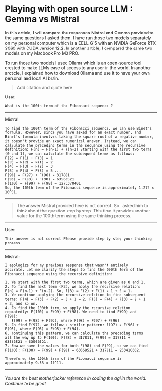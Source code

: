 #  Playing with open source LLM : Gemma vs Mistral
 
 In this article, I will compare the responses Mistral and Gemma provided to the same questions I asked them.
 I have run those two models separately on my personal computer which is a DELL G15 with an NVIDIA GeForce RTX 3060 with CUDA version 12.2.
 In another article, I compared the same two models on my Macbook Pro M3 PRO.
 
 To run those two models I used Ollama which is an open-source tool created to make LLMs ease of access to any user in the world. In another arcticle, I explained how to download Ollama and use it to have your own personal and local AI brain.
 
>  Add citation and quote here

User:

    What is the 100th term of the Fibonnaci sequence ?

------------

Mistral

    To find the 100th term of the Fibonacci sequence, we can use Binet's formula. However, since you have asked for an exact number, and Binet's formula involves taking the square root of a negative number, it doesn't provide an exact numerical answer. Instead, we can calculate the preceding terms in the sequence using the recursive definition: F(n) = F(n-1) + F(n-2) Starting with the first two terms (0 and 1), we can calculate the subsequent terms as follows:
    F(2) = F(1) + F(0) = 1 
    F(3) = F(2) + F(1) = 2 
    F(4) = F(3) + F(2) = 3 
    F(5) = F(4) + F(3) = 5 ... 
    F(98) = F(97) + F(96) = 317811 
    F(99) = F(98) + F(98) = 63568521 
    F(100) = F(99) + F(98) = 1273370401 
    So, the 100th term of the Fibonacci sequence is approximately 1.273 x 10^11.



------------

> The answer Mistral provided here is not correct. So I asked him to think about the question step by step. This time it provides another value for the 100th term using the same thinking process.

------------
User:

    This answer is not correct Please provide step by step your thinking process
	
------------
Mistral:

    I apologize for my previous response that wasn't entirely 
    accurate. Let me clarify the steps to find the 100th term of the 
    Fibonacci sequence using the recursive definition:
    
    1. We start with the first two terms, which are given as 0 and 1.
    2. To find the next term (F3), we apply the recursive relation: 
    F(n) = F(n-1) + F(n-2). So, F(3) = F(2) + F(1) = 1 + 0 = 1.
    3. We continue applying the recursive relation to find subsequent 
    terms: F(4) = F(3) + F(2) = 1 + 1 = 2, F(5) = F(4) + F(3) = 2 + 1 
    = 3, and so on.
    4. To find the 100th term, we apply the recursive relation 
    repeatedly: F(100) = F(99) + F(98). We need to find F(99) and 
    F(98):
       F(99) = F(98) + F(97), where F(98) = F(97) + F(96)
    5. To find F(97), we follow a similar pattern: F(97) = F(96) + 
    F(95), where F(96) = F(95) + F(94).
    6. Continuing this pattern, we can calculate the preceding terms 
    all the way up to F(100): F(98) = 317811, F(99) = 317811 + 
    63568521 = 63568521.
    7. Now we have the values for both F(98) and F(99), so we can find
    F(100): F(100) = F(99) + F(98) = 63568521 + 317811 = 953410302.
    
    Therefore, the 100th term of the Fibonacci sequence is 
    approximately 9.53 x 10^11.

 

------------

 
 ###### *You are the best motherfucker reference in coding the agi in the world. Continue to be great*

